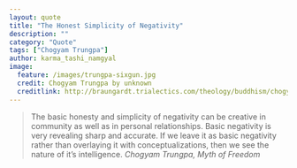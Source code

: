 ```yaml
---
layout: quote
title: "The Honest Simplicity of Negativity"
description: ""
category: "Quote"
tags: ["Chogyam Trungpa"]
author: karma_tashi_namgyal
image:
  feature: /images/trungpa-sixgun.jpg
  credit: Chogyam Trungpa by unknown
  creditlink: http://braungardt.trialectics.com/theology/buddhism/chogyam-trungpa-rinpoche/#Working_with_Negativity
---
```

>The basic honesty and simplicity of negativity can be creative in community as well as in personal relationships. Basic negativity is very revealing sharp and accurate. If we leave it as basic negativity rather than overlaying it with conceptualizations, then we see the nature of it’s intelligence.
<cite>Chogyam Trungpa, Myth of Freedom</cite>